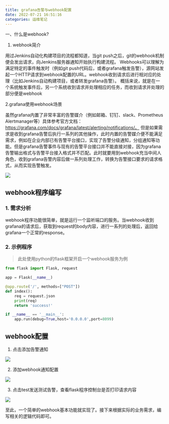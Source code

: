 ```yaml
---
title: grafana告警与webhook配置
date: 2022-07-21 16:51:16
categories: 运维笔记
---
```


一、什么是webhook?

1. webhook简介

用过Jenkins自动化构建项目的流程都知道，当git push之后，git的webhook机制便会发出请求，向Jenkins服务器通知开始执行构建流程。
Webhooks可以理解为满足特定的事件触发时（例如git push代码后，或者grafana触发告警），源网站发起一个HTTP请求到webhook配置的URL。webhook收到请求后进行相对应的处理（比如Jenkins自动构建项目，或者转发grafana告警）。
概括来说，就是在一个系统触发事件后，另一个系统收到请求并处理相应的任务，而收到请求并处理的部分便是webhook

2.grafana使用webhook场景

虽然grafana内置了非常丰富的告警媒介（例如邮箱、钉钉、slack、Prometheus Alertmanager等）具体参考官方文档：https://grafana.com/docs/grafana/latest/alerting/notifications/。
但是如果需求是收到grafana告警后执行一系列的其他操作，此时内置的告警媒介便不能满足需求，例如在企业内部已有告警平台接口，实现了告警分级通知，分组通知等功能。但是grafana告警事件与现有的告警平台接口并不能直接对接，因为grafana告警输出格式与告警平台接入格式并不匹配。此时就要用到webhook充当中间人角色，收到grafana告警内容后做一系列处理工作，转换为告警接口要求的请求格式，从而实现告警触发。

 <!--more-->

![](https://oss.itan90.cn/out_pic/2022-07-21/N5J4qT.jpg)



## webhook程序编写

### 1. 需求分析

webhook程序功能很简单，就是运行一个监听端口的服务。当webhook收到grafana的请求后，获取到request的body内容，进行一系列的处理后，返回给grafana一个正常的response。

### 2. 示例程序

> 此处使用python的flask框架开启一个webhook服务为例

```python
from flask import Flask, request

app = Flask(__name__)

@app.route('/', methods=["POST"])
def index():
    req = request.json
    print(req)
    return 'success!'

if __name__ == '__main__':
    app.run(debug=True,host='0.0.0.0',port=8099)
```

## webhook配置

1. 点击添加告警通知

![](https://oss.itan90.cn/out_pic/2022-07-21/Kxanxn.jpg)

2. 添加webhook通知配置

![](https://oss.itan90.cn/out_pic/2022-07-21/Ym6TAx.jpg)

3. 点击test发送测试告警，查看flask程序控制台是否打印请求内容

![](https://oss.itan90.cn/out_pic/2022-07-21/ZumO8u.png)


至此，一个简单的webhook基本功能就实现了。接下来根据实际的业务需求，编写相关的逻辑代码即可。






